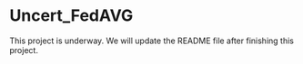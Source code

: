 # Uncert_FedAVG
This project is underway. We will update the README file after finishing this project.